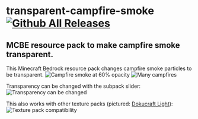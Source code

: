# transparent-campfire-smoke [![Github All Releases](https://img.shields.io/github/downloads/SuperLlama88888/transparent-campfire-smoke/total.svg)]()

## MCBE resource pack to make campfire smoke transparent.

This Minecraft Bedrock resource pack changes campfire smoke particles to be transparent. ![Campfire smoke at 60% opacity](https://github.com/SuperLlama88888/transparent-campfire-smoke/assets/116475184/a9db8be0-7a9f-49a1-bd18-0c090e4198fa) ![Many campfires](https://github.com/SuperLlama88888/transparent-campfire-smoke/assets/116475184/63ba3906-83ff-4e29-88b5-3c131fa0dc06)

Transparency can be changed with the subpack slider:![Transparency can be changed](https://github.com/SuperLlama88888/transparent-campfire-smoke/assets/116475184/2ddbfca4-ad36-4494-ae7f-c3a05d622742)

This also works with other texture packs (pictured: [Dokucraft Light](https://dokucraft.co.uk/resource-packs/light)):![Texture pack compatibility](https://github.com/SuperLlama88888/transparent-campfire-smoke/assets/116475184/e8dfd92f-e7be-4dd9-9971-596499626db4)

